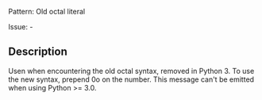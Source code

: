 Pattern: Old octal literal

Issue: -

## Description

Usen when encountering the old octal syntax, removed in Python 3. To use the new syntax, prepend 0o on the number. This message can't be emitted when using Python >= 3.0.